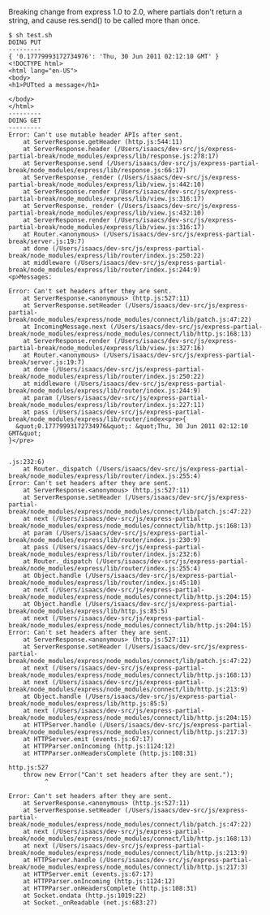 Breaking change from express 1.0 to 2.0, where partials don't return a
string, and cause res.send() to be called more than once.


    $ sh test.sh
    DOING PUT
    ---------
    { '0.17779993172734976': 'Thu, 30 Jun 2011 02:12:10 GMT' }
    <!DOCTYPE html>
    <html lang="en-US">
    <body>
    <h1>PUTted a message</h1>
    
    </body>
    </html>
    ---------
    DOING GET
    ---------
    Error: Can't use mutable header APIs after sent.
        at ServerResponse.getHeader (http.js:544:11)
        at ServerResponse.header (/Users/isaacs/dev-src/js/express-partial-break/node_modules/express/lib/response.js:278:17)
        at ServerResponse.send (/Users/isaacs/dev-src/js/express-partial-break/node_modules/express/lib/response.js:66:17)
        at ServerResponse._render (/Users/isaacs/dev-src/js/express-partial-break/node_modules/express/lib/view.js:442:10)
        at ServerResponse.render (/Users/isaacs/dev-src/js/express-partial-break/node_modules/express/lib/view.js:316:17)
        at ServerResponse._render (/Users/isaacs/dev-src/js/express-partial-break/node_modules/express/lib/view.js:432:10)
        at ServerResponse.render (/Users/isaacs/dev-src/js/express-partial-break/node_modules/express/lib/view.js:316:17)
        at Router.<anonymous> (/Users/isaacs/dev-src/js/express-partial-break/server.js:19:7)
        at done (/Users/isaacs/dev-src/js/express-partial-break/node_modules/express/lib/router/index.js:250:22)
        at middleware (/Users/isaacs/dev-src/js/express-partial-break/node_modules/express/lib/router/index.js:244:9)
    <p>Messages:
    
    Error: Can't set headers after they are sent.
        at ServerResponse.<anonymous> (http.js:527:11)
        at ServerResponse.setHeader (/Users/isaacs/dev-src/js/express-partial-break/node_modules/express/node_modules/connect/lib/patch.js:47:22)
        at IncomingMessage.next (/Users/isaacs/dev-src/js/express-partial-break/node_modules/express/node_modules/connect/lib/http.js:168:13)
        at ServerResponse.render (/Users/isaacs/dev-src/js/express-partial-break/node_modules/express/lib/view.js:327:16)
        at Router.<anonymous> (/Users/isaacs/dev-src/js/express-partial-break/server.js:19:7)
        at done (/Users/isaacs/dev-src/js/express-partial-break/node_modules/express/lib/router/index.js:250:22)
        at middleware (/Users/isaacs/dev-src/js/express-partial-break/node_modules/express/lib/router/index.js:244:9)
        at param (/Users/isaacs/dev-src/js/express-partial-break/node_modules/express/lib/router/index.js:227:11)
        at pass (/Users/isaacs/dev-src/js/express-partial-break/node_modules/express/lib/router/index<pre>{
      &quot;0.17779993172734976&quot;: &quot;Thu, 30 Jun 2011 02:12:10 GMT&quot;
    }</pre>
    
    
    .js:232:6)
        at Router._dispatch (/Users/isaacs/dev-src/js/express-partial-break/node_modules/express/lib/router/index.js:255:4)
    Error: Can't set headers after they are sent.
        at ServerResponse.<anonymous> (http.js:527:11)
        at ServerResponse.setHeader (/Users/isaacs/dev-src/js/express-partial-break/node_modules/express/node_modules/connect/lib/patch.js:47:22)
        at next (/Users/isaacs/dev-src/js/express-partial-break/node_modules/express/node_modules/connect/lib/http.js:168:13)
        at param (/Users/isaacs/dev-src/js/express-partial-break/node_modules/express/lib/router/index.js:230:9)
        at pass (/Users/isaacs/dev-src/js/express-partial-break/node_modules/express/lib/router/index.js:232:6)
        at Router._dispatch (/Users/isaacs/dev-src/js/express-partial-break/node_modules/express/lib/router/index.js:255:4)
        at Object.handle (/Users/isaacs/dev-src/js/express-partial-break/node_modules/express/lib/router/index.js:45:10)
        at next (/Users/isaacs/dev-src/js/express-partial-break/node_modules/express/node_modules/connect/lib/http.js:204:15)
        at Object.handle (/Users/isaacs/dev-src/js/express-partial-break/node_modules/express/lib/http.js:85:5)
        at next (/Users/isaacs/dev-src/js/express-partial-break/node_modules/express/node_modules/connect/lib/http.js:204:15)
    Error: Can't set headers after they are sent.
        at ServerResponse.<anonymous> (http.js:527:11)
        at ServerResponse.setHeader (/Users/isaacs/dev-src/js/express-partial-break/node_modules/express/node_modules/connect/lib/patch.js:47:22)
        at next (/Users/isaacs/dev-src/js/express-partial-break/node_modules/express/node_modules/connect/lib/http.js:168:13)
        at next (/Users/isaacs/dev-src/js/express-partial-break/node_modules/express/node_modules/connect/lib/http.js:213:9)
        at Object.handle (/Users/isaacs/dev-src/js/express-partial-break/node_modules/express/lib/http.js:85:5)
        at next (/Users/isaacs/dev-src/js/express-partial-break/node_modules/express/node_modules/connect/lib/http.js:204:15)
        at HTTPServer.handle (/Users/isaacs/dev-src/js/express-partial-break/node_modules/express/node_modules/connect/lib/http.js:217:3)
        at HTTPServer.emit (events.js:67:17)
        at HTTPParser.onIncoming (http.js:1124:12)
        at HTTPParser.onHeadersComplete (http.js:108:31)
    
    http.js:527
        throw new Error("Can't set headers after they are sent.");
              ^
             
    Error: Can't set headers after they are sent.
        at ServerResponse.<anonymous> (http.js:527:11)
        at ServerResponse.setHeader (/Users/isaacs/dev-src/js/express-partial-break/node_modules/express/node_modules/connect/lib/patch.js:47:22)
        at next (/Users/isaacs/dev-src/js/express-partial-break/node_modules/express/node_modules/connect/lib/http.js:168:13)
        at next (/Users/isaacs/dev-src/js/express-partial-break/node_modules/express/node_modules/connect/lib/http.js:213:9)
        at HTTPServer.handle (/Users/isaacs/dev-src/js/express-partial-break/node_modules/express/node_modules/connect/lib/http.js:217:3)
        at HTTPServer.emit (events.js:67:17)
        at HTTPParser.onIncoming (http.js:1124:12)
        at HTTPParser.onHeadersComplete (http.js:108:31)
        at Socket.ondata (http.js:1019:22)
        at Socket._onReadable (net.js:683:27)
